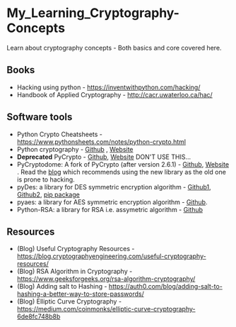 # My_Learning_Cryptography-Concepts
Learn about cryptography concepts - Both basics and core covered here.

## Books
* Hacking using python - https://inventwithpython.com/hacking/
* Handbook of Applied Cryptography - http://cacr.uwaterloo.ca/hac/


## Software tools
* Python Crypto Cheatsheets - https://www.pythonsheets.com/notes/python-crypto.html
* Python cryptography - [Github](https://github.com/pyca/cryptography) , [Website](https://cryptography.io/en/latest/)
* **Deprecated** PyCrypto - [Github](https://github.com/dlitz/pycrypto), [Website](https://www.dlitz.net/software/pycrypto/) DON'T USE THIS...
* PyCryptodome: A fork of PyCrypto (after version 2.6.1) - [Github](https://github.com/Legrandin/pycryptodome), [Website](https://pycryptodome.readthedocs.io/en/latest/) . Read the [blog](https://blog.sqreen.io/stop-using-pycrypto-use-pycryptodome/) which recommends using the new library as the old one is prone to hacking.
* pyDes: a library for DES symmetric encryption algorithm - [Github1](https://github.com/toddw-as/pyDes), [Github2](https://github.com/RobinDavid/pydes), [pip package](https://pypi.python.org/pypi/pyDes/)
* pyaes: a library for AES symmetric encryption algorithm - [Github](https://github.com/ricmoo/pyaes).
* Python-RSA: a library for RSA i.e. assymetric algorithm - [Github](https://github.com/sybrenstuvel/python-rsa)

## Resources
* (Blog) Useful Cryptography Resources - https://blog.cryptographyengineering.com/useful-cryptography-resources/
* (Blog) RSA Algorithm in Cryptography - https://www.geeksforgeeks.org/rsa-algorithm-cryptography/
* (Blog) Adding salt to Hashing - https://auth0.com/blog/adding-salt-to-hashing-a-better-way-to-store-passwords/
* (Blog) Elliptic Curve Cryptography - https://medium.com/coinmonks/elliptic-curve-cryptography-6de8fc748b8b

